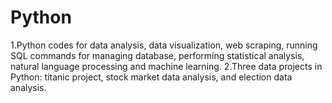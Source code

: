 # Python
1.Python codes for data analysis, data visualization, web scraping, running SQL commands for managing database, performing
statistical analysis, natural language processing and machine learning. 
2.Three data projects in Python: titanic project, stock market data analysis, and election data analysis. 
